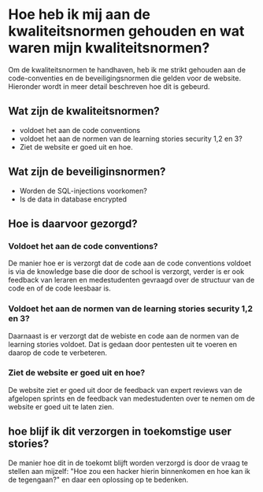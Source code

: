 # Hoe heb ik mij aan de kwaliteitsnormen gehouden en wat waren mijn kwaliteitsnormen?

Om de kwaliteitsnormen te handhaven, heb ik me strikt gehouden aan de code-conventies en de beveiligingsnormen die gelden voor de website. Hieronder wordt in meer detail beschreven hoe dit is gebeurd.

## Wat zijn de kwaliteitsnormen?

- voldoet het aan de code conventions
- voldoet het aan de normen van de learning stories security 1,2 en 3?
- Ziet de website er goed uit en hoe.

## Wat zijn de beveiliginsnormen?

- Worden de SQL-injections voorkomen?
- Is de data in database encrypted

## Hoe is daarvoor gezorgd?

### Voldoet het aan de code conventions?

De manier hoe er is verzorgt dat de code aan de code conventions voldoet is via de knowledge base die door de school is verzorgt, verder is er ook feedback van leraren en medestudenten gevraagd over de structuur van de code en of de code leesbaar is.

### Voldoet het aan de normen van de learning stories security 1,2 en 3?

Daarnaast is er verzorgt dat de webiste en code aan de normen van de learning stories voldoet. Dat is gedaan door pentesten uit te voeren en daarop de code te verbeteren.

### Ziet de website er goed uit en hoe?

De website ziet er goed uit door de feedback van expert reviews van de afgelopen sprints en de feedback van medestudenten over te nemen om de website er goed uit te laten zien.

## hoe blijf ik dit verzorgen in toekomstige user stories?

De manier hoe dit in de toekomt blijft worden verzorgd is door de vraag te stellen aan mijzelf: "Hoe zou een hacker hierin binnenkomen en hoe kan ik de tegengaan?"
en daar een oplossing op te bedenken.

